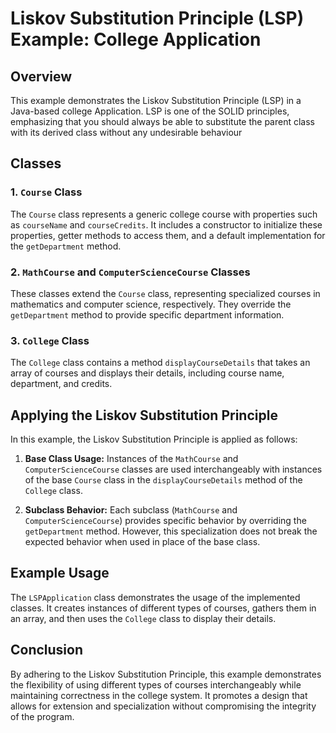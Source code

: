 # Liskov Substitution Principle (LSP) Example: College Application

## Overview

This example demonstrates the Liskov Substitution Principle (LSP) in a Java-based college Application. LSP is one of the SOLID principles, emphasizing that you should always be able to substitute the parent class with its derived class without any undesirable behaviour
## Classes

### 1. `Course` Class

The `Course` class represents a generic college course with properties such as `courseName` and `courseCredits`. It includes a constructor to initialize these properties, getter methods to access them, and a default implementation for the `getDepartment` method.

### 2. `MathCourse` and `ComputerScienceCourse` Classes

These classes extend the `Course` class, representing specialized courses in mathematics and computer science, respectively. They override the `getDepartment` method to provide specific department information.

### 3. `College` Class

The `College` class contains a method `displayCourseDetails` that takes an array of courses and displays their details, including course name, department, and credits.

## Applying the Liskov Substitution Principle

In this example, the Liskov Substitution Principle is applied as follows:

1. **Base Class Usage:** Instances of the `MathCourse` and `ComputerScienceCourse` classes are used interchangeably with instances of the base `Course` class in the `displayCourseDetails` method of the `College` class.

2. **Subclass Behavior:** Each subclass (`MathCourse` and `ComputerScienceCourse`) provides specific behavior by overriding the `getDepartment` method. However, this specialization does not break the expected behavior when used in place of the base class.

## Example Usage

The `LSPApplication` class demonstrates the usage of the implemented classes. It creates instances of different types of courses, gathers them in an array, and then uses the `College` class to display their details.

## Conclusion

By adhering to the Liskov Substitution Principle, this example demonstrates the flexibility of using different types of courses interchangeably while maintaining correctness in the college system. It promotes a design that allows for extension and specialization without compromising the integrity of the program.
